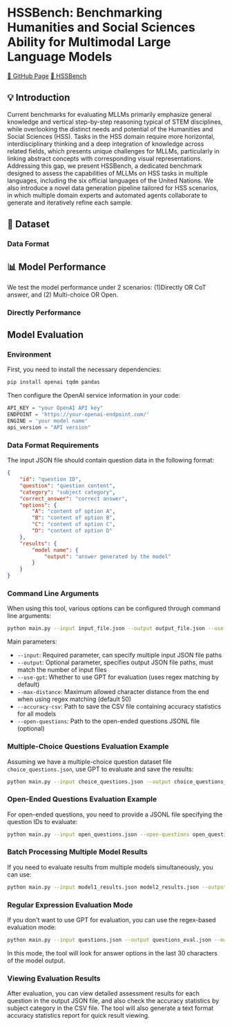 # HSSBench: Benchmarking Humanities and Social Sciences Ability for Multimodal Large Language Models

[🐙 GitHub Page](https://github.com/Zhaolu-K/HSSBench)  [🤗 HSSBench](https://huggingface.co/datasets/dozo/HSSBench)

## 💡 Introduction
Current benchmarks for evaluating MLLMs primarily emphasize general knowledge and vertical step-by-step reasoning typical of STEM disciplines, while overlooking the distinct needs and potential of the Humanities and Social Sciences (HSS). Tasks in the HSS domain require more horizontal, interdisciplinary thinking and a deep integration of knowledge across related fields, which presents unique challenges for MLLMs, particularly in linking abstract concepts with corresponding visual representations. Addressing this gap, we present HSSBench, a dedicated benchmark designed to assess the capabilities of MLLMs on HSS tasks in multiple languages, including the six official languages of the United Nations. We also introduce a novel data generation pipeline tailored for HSS scenarios, in which multiple domain experts and automated agents collaborate to generate and iteratively refine each sample.

## 📖 Dataset

### Data Format

## 📊 Model Performance
We test the  model performance under 2 scenarios: (1)Directly OR CoT answer, and (2) Multi-choice OR Open.

### Directly Performance

## Model Evaluation

### Environment
First, you need to install the necessary dependencies:
```bash
pip install openai tqdm pandas
```
Then configure the OpenAI service information in your code:
```python
API_KEY = "your OpenAI API key"
ENDPOINT = 'https://your-openai-endpoint.com/'
ENGINE = 'your model name'
api_version = "API version"
```

### Data Format Requirements
The input JSON file should contain question data in the following format:
```json
{
    "id": "question ID",
    "question": "question content",
    "category": "subject category",
    "correct_answer": "correct answer",
    "options": {
        "A": "content of option A",
        "B": "content of option B",
        "C": "content of option C",
        "D": "content of option D"
    },
    "results": {
        "model name": {
            "output": "answer generated by the model"
        }
    }
}
```

### Command Line Arguments
When using this tool, various options can be configured through command line arguments:
```bash
python main.py --input input_file.json --output output_file.json --use-gpt --max-distance 50 --accuracy-csv accuracy_stats.csv --open-questions open_questions_list.jsonl
```

Main parameters:
- `--input`: Required parameter, can specify multiple input JSON file paths
- `--output`: Optional parameter, specifies output JSON file paths, must match the number of input files
- `--use-gpt`: Whether to use GPT for evaluation (uses regex matching by default)
- `--max-distance`: Maximum allowed character distance from the end when using regex matching (default 50)
- `--accuracy-csv`: Path to save the CSV file containing accuracy statistics for all models
- `--open-questions`: Path to the open-ended questions JSONL file (optional)

### Multiple-Choice Questions Evaluation Example
Assuming we have a multiple-choice question dataset file `choice_questions.json`, use GPT to evaluate and save the results:
```bash
python main.py --input choice_questions.json --output choice_questions_eval.json --use-gpt --accuracy-csv choice_accuracy.csv
```

### Open-Ended Questions Evaluation Example
For open-ended questions, you need to provide a JSONL file specifying the question IDs to evaluate:
```bash
python main.py --input open_questions.json --open-questions open_question_ids.jsonl --output open_questions_eval.json --use-gpt --accuracy-csv open_accuracy.csv
```

### Batch Processing Multiple Model Results
If you need to evaluate results from multiple models simultaneously, you can use:
```bash
python main.py --input model1_results.json model2_results.json --output model1_eval.json model2_eval.json --use-gpt --accuracy-csv all_models_accuracy.csv
```

### Regular Expression Evaluation Mode
If you don't want to use GPT for evaluation, you can use the regex-based evaluation mode:
```bash
python main.py --input questions.json --output questions_eval.json --max-distance 30
```
In this mode, the tool will look for answer options in the last 30 characters of the model output.

### Viewing Evaluation Results
After evaluation, you can view detailed assessment results for each question in the output JSON file, and also check the accuracy statistics by subject category in the CSV file.
The tool will also generate a text format accuracy statistics report for quick result viewing.
